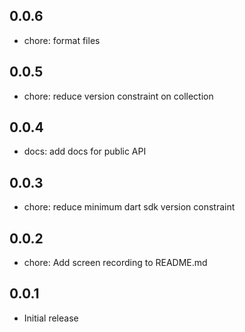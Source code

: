 ## 0.0.6

* chore: format files

## 0.0.5

* chore: reduce version constraint on collection

## 0.0.4

* docs: add docs for public API

## 0.0.3

* chore: reduce minimum dart sdk version constraint

## 0.0.2

* chore: Add screen recording to README.md

## 0.0.1

* Initial release
